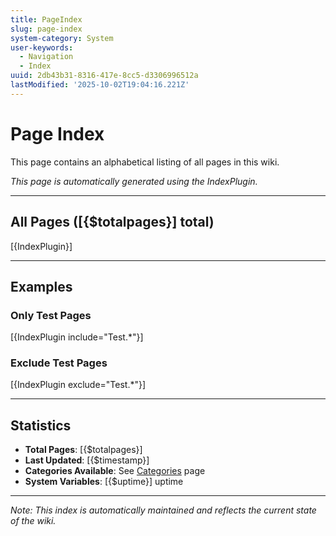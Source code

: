 ```yaml
---
title: PageIndex
slug: page-index
system-category: System
user-keywords:
  - Navigation
  - Index
uuid: 2db43b31-8316-417e-8cc5-d3306996512a
lastModified: '2025-10-02T19:04:16.221Z'
---
```

# Page Index

This page contains an alphabetical listing of all pages in this wiki.

*This page is automatically generated using the IndexPlugin.*

---

## All Pages ([{$totalpages}] total)

[{IndexPlugin}]

---

## Examples

### Only Test Pages
[{IndexPlugin include="Test.*"}]

### Exclude Test Pages
[{IndexPlugin exclude="Test.*"}]

---

## Statistics

- **Total Pages**: [{$totalpages}]
- **Last Updated**: [{$timestamp}]
- **Categories Available**: See [Categories](Categories) page
- **System Variables**: [{$uptime}] uptime

---

*Note: This index is automatically maintained and reflects the current state of the wiki.*
